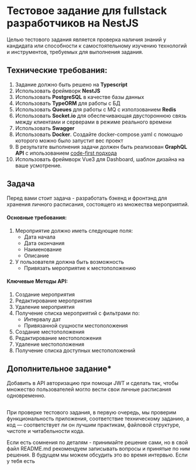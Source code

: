 # Тестовое задание для fullstack разработчиков на NestJS

Целью тестового задания является проверка наличия знаний у кандидата или способности к самостоятельному изучению технологий и инструментов, требуемых для выполнения задания.

## Технические требования:
1. Задание должно быть решено на **Typescript**
2. Использовать фреймворк **NestJS**
3. Использовать **PostgreSQL** в качестве базы данных
4. Использовать **TypeORM** для работы с БД
5. Использовать **Queues** для работы с MQ c използованием **Redis**
6. Использовать **Socket.io** для обеспечивающая двустороннюю связь между клиентами и серверами в режиме реального времени
7. Использовать **Swagger**
8. Использовать **Docker**. Создайте docker-compose.yaml с помощью которого можно было запустит вес проект
9. В результате выполнения задачи должен быть реализован **GraphQL API** с ипользованием [code-first подхода](https://docs.nestjs.com/graphql/quick-start#code-first)
10. Использовать фреймворк Vue3 для Dashboard, шаблон дизайна на ваше усмотрение.

## Задача
Перед вами стоит задача - разработать бэкенд и фронтэнд для хранения личного расписания, состоящего из множества мероприятий.

#### Основные требования:
1. Мероприятие должно иметь следующие поля:
    - Дата начала
    - Дата окончания
    - Наименование
    - Описание
2. У пользователя должна быть возможность
    - Привязать мероприятие к местоположению

#### Ключевые Методы API:
1. Создание мероприятия
2. Редактирование мероприятия
3. Удаление мероприятия
4. Получение списка мероприятий с фильтрами по:
    - Интервалу дат
    - Привязанной сущности местоположения
5. Создание местоположения
6. Редактирование местоположения
7. Удаление местоположения
8. Получение списка доступных местоположений

## Дополнительное задание*
Добавить в API авторизацию при помощи JWT и сделать так, чтобы множество пользователей могло вести свои личные расписания одновременно.
##
При проверке тестового задания, в первую очередь, мы проверим функциональность приложения, соответствие техническому заданию, а код — соответствует ли он лучшим практикам, файловой структуре, чистоте и читабельности кода.

Если есть сомнения по деталям - принимайте решение сами, но в свой файл README.md рекомендуем записывать вопросы и принятые по ним решения. В будущем мы можем обсудить это во время интервью. Если у тебя есть